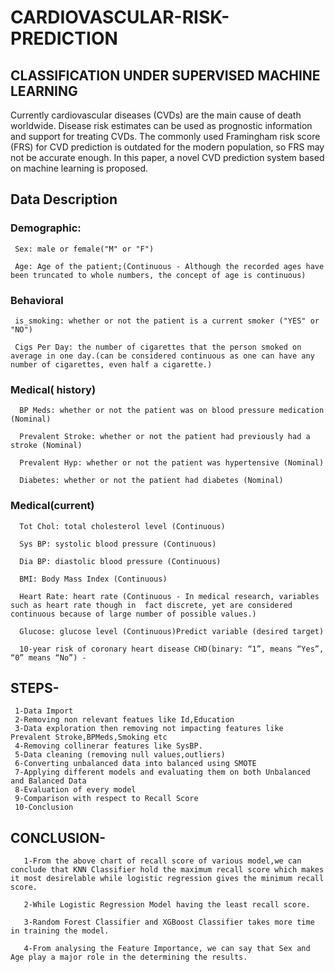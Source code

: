 # CARDIOVASCULAR-RISK-PREDICTION
## CLASSIFICATION UNDER SUPERVISED MACHINE LEARNING

 Currently cardiovascular diseases (CVDs) are the main cause of death worldwide. Disease risk estimates can be used as prognostic information and support for treating CVDs. The commonly used Framingham risk score (FRS) for CVD prediction is outdated for the modern population, so FRS may not be accurate enough. In this paper, a novel CVD prediction system based on machine learning is proposed.
 
## Data Description
### Demographic:

     Sex: male or female("M" or "F")

     Age: Age of the patient;(Continuous - Although the recorded ages have been truncated to whole numbers, the concept of age is continuous)
### Behavioral

     is_smoking: whether or not the patient is a current smoker ("YES" or "NO")

     Cigs Per Day: the number of cigarettes that the person smoked on average in one day.(can be considered continuous as one can have any number of cigarettes, even half a cigarette.)
### Medical( history)

      BP Meds: whether or not the patient was on blood pressure medication (Nominal)

      Prevalent Stroke: whether or not the patient had previously had a stroke (Nominal)

      Prevalent Hyp: whether or not the patient was hypertensive (Nominal)

      Diabetes: whether or not the patient had diabetes (Nominal)
### Medical(current)

      Tot Chol: total cholesterol level (Continuous)

      Sys BP: systolic blood pressure (Continuous)

      Dia BP: diastolic blood pressure (Continuous)

      BMI: Body Mass Index (Continuous)

      Heart Rate: heart rate (Continuous - In medical research, variables such as heart rate though in  fact discrete, yet are considered continuous because of large number of possible values.)

      Glucose: glucose level (Continuous)Predict variable (desired target)

      10-year risk of coronary heart disease CHD(binary: “1”, means “Yes”, “0” means “No”) -
  
 ## STEPS-
 
     1-Data Import
     2-Removing non relevant featues like Id,Education
     3-Data exploration then removing not impacting features like Prevalent Stroke,BPMeds,Smoking etc
     4-Removing collinerar features like SysBP.
     5-Data cleaning (removing null values,outliers)
     6-Converting unbalanced data into balanced using SMOTE
     7-Applying different models and evaluating them on both Unbalanced and Balanced Data
     8-Evaluation of every model
     9-Comparison with respect to Recall Score
     10-Conclusion 
     
  ##  CONCLUSION-
  
       1-From the above chart of recall score of various model,we can conclude that KNN Classifier hold the maximum recall score which makes it most desirelable while logistic regression gives the minimum recall score.

       2-While Logistic Regression Model having the least recall score.

       3-Random Forest Classifier and XGBoost Classifier takes more time in training the model.

       4-From analysing the Feature Importance, we can say that Sex and Age play a major role in the determining the results.
      
 
